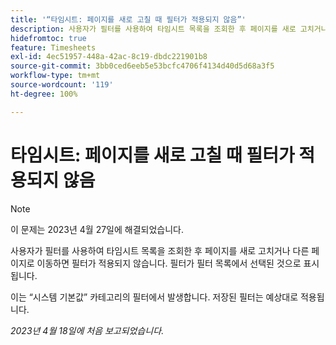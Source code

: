 ```yaml
---
title: '“타임시트: 페이지를 새로 고칠 때 필터가 적용되지 않음”'
description: 사용자가 필터를 사용하여 타임시트 목록을 조회한 후 페이지를 새로 고치거나 다른 페이지로 이동하면 필터가 적용되지 않습니다. 필터가 필터 목록에서 선택된 것으로 표시됩니다.
hidefromtoc: true
feature: Timesheets
exl-id: 4ec51957-448a-42ac-8c19-dbdc221901b8
source-git-commit: 3bb0ced6eeb5e53bcfc4706f4134d40d5d68a3f5
workflow-type: tm+mt
source-wordcount: '119'
ht-degree: 100%

---
```


# 타임시트: 페이지를 새로 고칠 때 필터가 적용되지 않음

>[!NOTE]
>
>이 문제는 2023년 4월 27일에 해결되었습니다.

사용자가 필터를 사용하여 타임시트 목록을 조회한 후 페이지를 새로 고치거나 다른 페이지로 이동하면 필터가 적용되지 않습니다. 필터가 필터 목록에서 선택된 것으로 표시됩니다.

이는 “시스템 기본값” 카테고리의 필터에서 발생합니다. 저장된 필터는 예상대로 적용됩니다.

_2023년 4월 18일에 처음 보고되었습니다._

